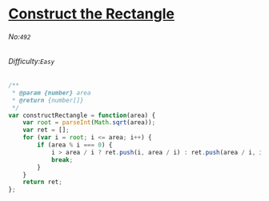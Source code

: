 # [Construct the Rectangle](https://leetcode.com/problems/construct-the-rectangle/#/description)
###### No:`492`
###### Difficulty:`Easy`



```js
/**
 * @param {number} area
 * @return {number[]}
 */
var constructRectangle = function(area) {
    var root = parseInt(Math.sqrt(area));
    var ret = [];
    for (var i = root; i <= area; i++) {
        if (area % i === 0) {
            i > area / i ? ret.push(i, area / i) : ret.push(area / i, i);
            break;
        }
    }
    return ret;
};
```
